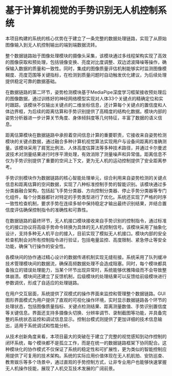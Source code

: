 # 基于计算机视觉的手势识别无人机控制系统

本项目构建的系统的核心优势在于建立了一条完整的数据处理链路，实现了从原始图像输入到无人机控制输出的端到端数据流转。

整个数据链路始于图像处理模块的摄像头采集，该模块通过多线程架构实现了高效的图像获取和预处理，包括镜像变换、亮度对比度调整、双边滤波降噪等操作，确保输入数据的质量和一致性。同时，集成的图像质量评估机制能够实时监测图像模糊度、亮度范围等关键指标，在检测到质量问题时自动触发优化建议，为后续处理提供稳定可靠的数据基础。

在数据链路的第二环节，姿势检测模块基于MediaPipe深度学习框架接收预处理后的图像数据，通过训练好的神经网络模型实现对人体33个关键点的精确定位和实时跟踪。该模块不仅输出关键点的二维坐标信息，还计算每个关键点的置信度和人体边界框，为后续的距离估算和手势识别提供了高精度的结构化数据。模块内部的姿势分析器进一步计算关节角度、身体倾斜度等几何特征，丰富了数据的语义信息。

距离估算模块在数据链路中承担着空间信息计算的重要职责，它接收来自姿势检测模块的关键点数据，通过融合多种计算机视觉算法实现用户与设备间距离的准确测量。该模块采用了肩宽比例法、人体高度估算法等多种技术路径，并通过卡尔曼滤波技术对测量结果进行时序平滑处理，有效消除了测量噪声和异常值。距离信息不仅为手势识别提供了重要的空间上下文，更为无人机的运动控制提供了安全距离参考。

手势识别模块作为数据链路的核心智能处理单元，综合利用来自姿势检测的关键点信息和距离估算的空间数据，实现了八种标准控制手势的智能识别。该模块通过多分类器融合架构，包括起飞手势分类器、方向控制分类器、停止手势分类器等专门化组件，每个分类器都针对特定的手势类型进行了优化。系统还实现了严格的时序一致性检查机制，要求手势在连续多帧中保持稳定才输出最终识别结果，并结合置信度评估确保控制指令的准确性和可靠性。

在数据链路的最终环节，无人机接口模块接收来自手势识别的控制指令，通过标准化的接口协议将高级手势命令转换为具体的无人机控制信号。该模块采用了抽象化设计，支持多种无人机平台的接入，目前实现了模拟无人机接口。模块内部的安全检查机制会对所有控制指令进行验证，包括电量监控、高度限制、紧急停止等安全功能，确保飞行操作的安全性。

各模块间的协作通过精心设计的数据传递机制实现无缝衔接。系统采用了队列缓冲技术管理模块间的数据流，确保高频数据处理不会造成阻塞。同时，每个模块都具备独立的错误处理能力，当某个环节出现异常时，系统能够优雅降级而不会导致整体崩溃。模块间还建立了反馈机制，后级模块的处理结果可以反馈给前级模块进行参数调优，形成了自适应的处理链路。

在用户交互层面，系统提供了双模式的操作界面来监控和管理整个数据链路。GUI图形界面模式为用户提供了直观的可视化操作环境，实时显示数据链路各个环节的处理状态，包括图像质量指标、关键点检测结果、距离测量数值、手势识别置信度等关键信息。界面还支持多摄像头切换、分辨率调节、录制截图等功能，并具备完整的系统状态监控和调试信息显示。控制台模式则提供了更加详细的技术信息输出，适用于系统调试和性能分析。

从技术创新角度来看，本项目最大的突破在于建立了完整的视觉感知到动作控制的闭环系统，每个模块都不是孤立工作，而是在统一的数据链路框架下协同配合。这种模块化的协作模式不仅保证了系统的稳定性和可扩展性，更为类似的智能控制应用提供了可复用的技术架构。系统的实际应用价值体现在无人机航拍、安防巡查、教育娱乐等多个场景中，通过直观的手势控制方式，让非专业用户也能够快速掌握无人机操作技能，展现了人机交互技术发展的广阔前景。


